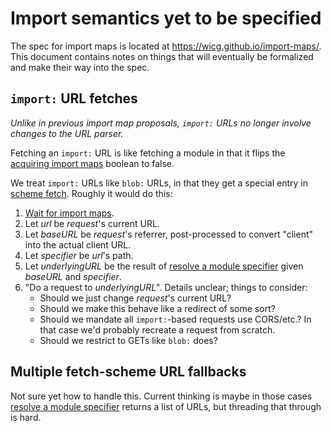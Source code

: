 # Import semantics yet to be specified

The spec for import maps is located at https://wicg.github.io/import-maps/. This document contains notes on things that will eventually be formalized and make their way into the spec.

## `import:` URL fetches

_Unlike in previous import map proposals, `import:` URLs no longer involve changes to the URL parser._

Fetching an `import:` URL is like fetching a module in that it flips the [acquiring import maps](https://wicg.github.io/import-maps/#environment-settings-object-acquiring-import-maps) boolean to false.

We treat `import:` URLs like `blob:` URLs, in that they get a special entry in [scheme fetch](https://fetch.spec.whatwg.org/#scheme-fetch). Roughly it would do this:

1. [Wait for import maps](https://wicg.github.io/import-maps/#wait-for-import-maps).
1. Let _url_ be _request_'s current URL.
1. Let _baseURL_ be _request_'s referrer, post-processed to convert "client" into the actual client URL.
1. Let _specifier_ be _url_'s path.
1. Let _underlyingURL_ be the result of [resolve a module specifier](https://wicg.github.io/import-maps/#resolve-a-module-specifier) given _baseURL_ and _specifier_.
1. "Do a request to _underlyingURL_". Details unclear; things to consider:
    - Should we just change _request_'s current URL?
    - Should we make this behave like a redirect of some sort?
    - Should we mandate all `import:`-based requests use CORS/etc.? In that case we'd probably recreate a request from scratch.
    - Should we restrict to GETs like `blob:` does?

## Multiple fetch-scheme URL fallbacks

Not sure yet how to handle this. Current thinking is maybe in those cases [resolve a module specifier](https://wicg.github.io/import-maps/#resolve-a-module-specifier) returns a list of URLs, but threading that through is hard.
